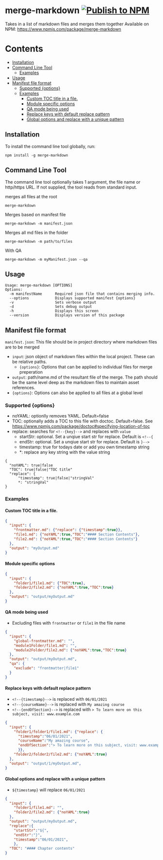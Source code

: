 # merge-markdown [![Publish to NPM](https://github.com/knennigtri/merge-markdown/actions/workflows/npm-publish.yml/badge.svg?branch=main)](https://github.com/knennigtri/merge-markdown/actions/workflows/npm-publish.yml)
Takes in a list of markdown files and merges them together
Available on NPM: https://www.npmjs.com/package/merge-markdown

<!-- START doctoc generated TOC please keep comment here to allow auto update -->
<!-- DON'T EDIT THIS SECTION, INSTEAD RE-RUN doctoc TO UPDATE -->
# Contents

- [Installation](#installation)
- [Command Line Tool](#command-line-tool)
  - [Examples](#examples)
- [Usage](#usage)
- [Manifest file format](#manifest-file-format)
  - [Supported {options}](#supported-options)
  - [Examples](#examples-1)
    - [Custom TOC title in a file.](#custom-toc-title-in-a-file)
    - [Module specific options](#module-specific-options)
    - [QA mode being used](#qa-mode-being-used)
    - [Replace keys with default replace pattern](#replace-keys-with-default-replace-pattern)
    - [Global options and replace with a unique pattern](#global-options-and-replace-with-a-unique-pattern)

<!-- END doctoc generated TOC please keep comment here to allow auto update -->

## Installation
To install the command line tool globally, run:

```shell
npm install -g merge-markdown
```

## Command Line Tool

The command line tool optionally takes 1 argument, the file name or http/https URL.
If not supplied, the tool reads from standard input.

merges all files at the root
```shell
merge-markdown
```
Merges based on manifest file
```shell
merge-markdown -m manifest.json
```
Merges all md files in the folder
```shell
merge-markdown -m path/to/files
```

With QA
```shell
merge-markdown -m myManifest.json --qa
```

## Usage

```shell
Usage: merge-markdown [OPTIONS]
Options:
  -m manifestName      Required json file that contains merging info.
  --options            Displays supported manifest {options}
  -v                   Sets verbose output
  -d                   Sets debug output
  -h                   Displays this screen
  --version            Displays version of this package
```

## Manifest file format

`manifest.json`:
This file should be in project directory where markdown files are to be merged

* `input`: json object of markdown files within the local project. These can be relative paths.
  * `{options}`: Options that can be applied to individual files for merge preperation 
* `output`: path/name.md of the resultant file of the merge. The path should be the same level deep as the markdown files to maintain asset references.
* `{options}`: Options can also be applied to all files at a global level

### Supported {options}
* noYAML: optionlly removes YAML. Default=false
* TOC: optionally adds a TOC to this file with doctoc. Default=false. See https://www.npmjs.com/package/doctoc#specifying-location-of-toc 
* replace: searches for `<!--{key}-->` and replaces with `value`
  * startStr:    optional. Set a unqiue start str for replace. Default is `<!--{`
  * endStr:      optional. Set a unqiue start str for replace. Default is `}-->`
  * timestamp:   true for todays date or add you own timestamp string
  * *:           replace any key string with the value string
```
{
  "noYAML": true|false
  "TOC": true|false|"TOC title"
  "replace": {
      "timestamp": true|false|"stringVal"
      *: "stringVal"                  
}
```

### Examples

#### Custom TOC title in a file.
```json
{
  "input": {
    "frontmatter.md": {"replace": {"timestamp":true}},
    "file1.md": {"noYAML":true,"TOC":"#### Section Contents"},
    "file2.md": {"noYAML":true,"TOC":"#### Section Contents"}
  },
  "output": "myOutput.md"
}
```
#### Module specific options
```json
{
  "input": {
    "folder1/file1.md": {"TOC":true},
    "folder2/file2.md": {"noYAML":true,"TOC":true}
  },
  "output": "output/myOutput.md"
}
```
#### QA mode being used
* Excluding files with `frontmatter` or `file1` in the file name
```json
{
  "input": {
    "global-frontmatter.md": "",
    "module1Folder/file1.md": "",
    "module2Folder/file2.md": {"noYAML":true,"TOC":true}
  },
  "output": "output/myOutput.md",
  "qa": {
    "exclude": "frontmatter|file1"
  }
}
```
#### Replace keys with default replace pattern 
* `<!--{timestamp}-->` is replaced with `06/01/2021`
* `<!--{courseName}-->` is replaced with `My amazing course`
* `<!--{endOfSection}-->` is replaced with `> To learn more on this subject, visit: www.example.com`
```json
{
  "input": {
    "folder1/folder1/file1.md": {"replace": {
      "timestamp":"06/01/2021",
      "courseName":"My amazing course",
      "endOfSection":"> To learn more on this subject, visit: www.example.com"
      }},
    "folder2/folder2/file2.md": {"noYAML":true}
  },
  "output": "output/1/myOutput.md",
}
```
#### Global options and replace with a unique pattern
* `${timestamp}` will replace `06/01/2021`
```json
{
  "input": {
    "folder1/file1.md": "",
    "folder2/file2.md": {"noYAML":true}
  },
  "output": "output/myOutput.md",
  "replace":{
    "startStr":"${",
    "endStr":"}",
    "timestamp":"06/01/2021",
	},
  "TOC": "#### Chapter contents"
}
```
